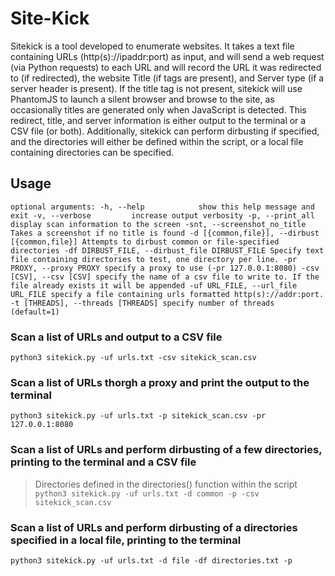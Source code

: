 # Site-Kick
Sitekick is a tool developed to enumerate websites. It takes a text file containing URLs (http(s)://ipaddr:port) as input, and will send a web request (via Python requests) to each URL and will record the URL it was redirected to (if redirected), the website Title (if <title></title> tags are present), and Server type (if a server header is present). If the title tag is not present, sitekick will use PhantomJS to launch a silent browser and browse to the site, as occasionally titles are generated only when JavaScript is detected. This redirect, title, and server information is either output to the terminal or a CSV file (or both). Additionally, sitekick can perform dirbusting if specified, and the directories will either be defined within the script, or a local file containing directories can be specified.

## Usage
`optional arguments:
  -h, --help            show this help message and exit
  -v, --verbose         increase output verbosity
  -p, --print_all       display scan information to the screen
  -snt, --screenshot_no_title
                        Takes a screenshot if no title is found
  -d [{common,file}], --dirbust [{common,file}]
                        Attempts to dirbust common or file-specified
                        directories
  -df DIRBUST_FILE, --dirbust_file DIRBUST_FILE
                        Specify text file containing directories to test, one
                        directory per line.
  -pr PROXY, --proxy PROXY
                        specify a proxy to use (-pr 127.0.0.1:8080)
  -csv [CSV], --csv [CSV]
                        specify the name of a csv file to write to. If the
                        file already exists it will be appended
  -uf URL_FILE, --url_file URL_FILE
                        specify a file containing urls formatted
                        http(s)://addr:port.
  -t [THREADS], --threads [THREADS]
                        specify number of threads (default=1)`

### Scan a list of URLs and output to a CSV file
`python3 sitekick.py -uf urls.txt -csv sitekick_scan.csv`

### Scan a list of URLs thorgh a proxy and print the output to the terminal
`python3 sitekick.py -uf urls.txt -p sitekick_scan.csv -pr 127.0.0.1:8080`

### Scan a list of URLs and perform dirbusting of a few directories, printing to the terminal and a CSV file
> Directories defined in the directories() function within the script
`python3 sitekick.py -uf urls.txt -d common -p -csv sitekick_scan.csv`

### Scan a list of URLs and perform dirbusting of a directories specified in a local file, printing to the terminal
`python3 sitekick.py -uf urls.txt -d file -df directories.txt -p`
